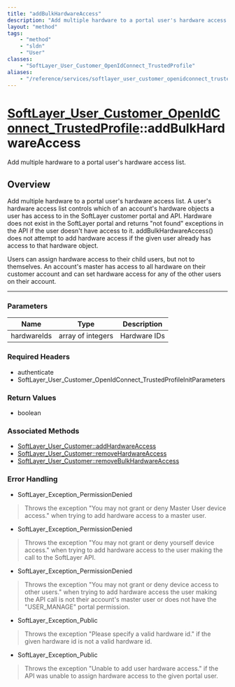 ```yaml
---
title: "addBulkHardwareAccess"
description: "Add multiple hardware to a portal user's hardware access list. A user's hardware access list controls which of an accoun... "
layout: "method"
tags:
    - "method"
    - "sldn"
    - "User"
classes:
    - "SoftLayer_User_Customer_OpenIdConnect_TrustedProfile"
aliases:
    - "/reference/services/softlayer_user_customer_openidconnect_trustedprofile/addBulkHardwareAccess"
---
```

# [SoftLayer_User_Customer_OpenIdConnect_TrustedProfile](/reference/services/SoftLayer_User_Customer_OpenIdConnect_TrustedProfile)::addBulkHardwareAccess


Add multiple hardware to a portal user's hardware access list.


## Overview 
Add multiple hardware to a portal user's hardware access list. A user's hardware access list controls which of an account's hardware objects a user has access to in the SoftLayer customer portal and API. Hardware does not exist in the SoftLayer portal and returns "not found" exceptions in the API if the user doesn't have access to it. addBulkHardwareAccess() does not attempt to add hardware access if the given user already has access to that hardware object. 

Users can assign hardware access to their child users, but not to themselves. An account's master has access to all hardware on their customer account and can set hardware access for any of the other users on their account. 

-----

### Parameters 
|Name | Type | Description |
| --- | --- | --- |
|hardwareIds| array of integers| Hardware IDs|


### Required Headers
* authenticate
* SoftLayer_User_Customer_OpenIdConnect_TrustedProfileInitParameters


### Return Values
* boolean


### Associated Methods

*  [SoftLayer_User_Customer::addHardwareAccess](/reference/services/SoftLayer_User_Customer/addHardwareAccess )
*  [SoftLayer_User_Customer::removeHardwareAccess](/reference/services/SoftLayer_User_Customer/removeHardwareAccess )
*  [SoftLayer_User_Customer::removeBulkHardwareAccess](/reference/services/SoftLayer_User_Customer/removeBulkHardwareAccess )



### Error Handling

* SoftLayer_Exception_PermissionDenied 

> Throws the exception "You may not grant or deny Master User device access." when trying to add hardware access to a master user. 

* SoftLayer_Exception_PermissionDenied 

> Throws the exception "You may not grant or deny yourself device access." when trying to add hardware access to the user making the call to the SoftLayer API. 

* SoftLayer_Exception_PermissionDenied 

> Throws the exception "You may not grant or deny device access to other users." when trying to add hardware access the user making the API call is not their account's master user or does not have the "USER_MANAGE" portal permission. 

* SoftLayer_Exception_Public 

> Throws the exception "Please specify a valid hardware id." if the given hardware id is not a valid hardware id. 

* SoftLayer_Exception_Public 

> Throws the exception "Unable to add user hardware access." if the API was unable to assign hardware access to the given portal user. 



